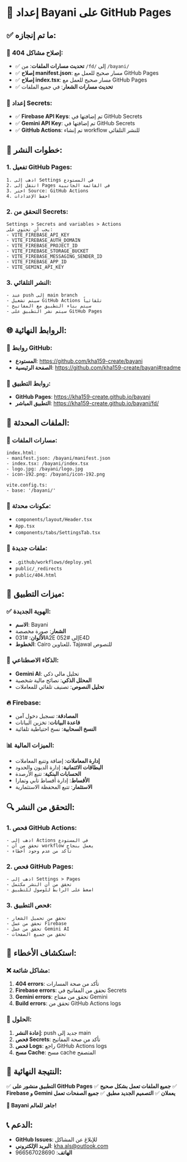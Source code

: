 # 🚀 إعداد Bayani على GitHub Pages

## ✅ **ما تم إنجازه:**

### 🔧 **إصلاح مشاكل 404:**
- ✅ **تحديث مسارات الملفات**: من `/fd/` إلى `/bayani/`
- ✅ **إصلاح manifest.json**: مسار صحيح للعمل مع GitHub Pages
- ✅ **إصلاح index.tsx**: مسار صحيح للعمل مع GitHub Pages
- ✅ **تحديث مسارات الشعار**: في جميع الملفات

### 🔐 **إعداد Secrets:**
- ✅ **Firebase API Keys**: تم إضافتها في GitHub Secrets
- ✅ **Gemini API Key**: تم إضافتها في GitHub Secrets
- ✅ **GitHub Actions**: تم إنشاء workflow للنشر التلقائي

## 🚀 **خطوات النشر:**

### 1. **تفعيل GitHub Pages:**
```
1. اذهب إلى Settings في المستودع
2. انتقل إلى Pages في القائمة الجانبية
3. اختر Source: GitHub Actions
4. احفظ الإعدادات
```

### 2. **التحقق من Secrets:**
```
Settings > Secrets and variables > Actions
يجب أن تحتوي على:
- VITE_FIREBASE_API_KEY
- VITE_FIREBASE_AUTH_DOMAIN
- VITE_FIREBASE_PROJECT_ID
- VITE_FIREBASE_STORAGE_BUCKET
- VITE_FIREBASE_MESSAGING_SENDER_ID
- VITE_FIREBASE_APP_ID
- VITE_GEMINI_API_KEY
```

### 3. **النشر التلقائي:**
```
- عند push إلى main branch
- سيتم تشغيل GitHub Actions تلقائياً
- سيتم بناء التطبيق مع المفاتيح
- سيتم نشر التطبيق على GitHub Pages
```

## 🌐 **الروابط النهائية:**

### 📍 **روابط GitHub:**
- **المستودع**: https://github.com/kha159-create/bayani
- **الصفحة الرئيسية**: https://github.com/kha159-create/bayani#readme

### 🚀 **روابط التطبيق:**
- **GitHub Pages**: https://kha159-create.github.io/bayani
- **التطبيق المباشر**: https://kha159-create.github.io/bayani/fd/

## 🔧 **الملفات المحدثة:**

### 📁 **مسارات الملفات:**
```
index.html:
- manifest.json: /bayani/manifest.json
- index.tsx: /bayani/index.tsx
- logo.jpg: /bayani/logo.jpg
- icon-192.png: /bayani/icon-192.png

vite.config.ts:
- base: '/bayani/'
```

### 🎯 **مكونات محدثة:**
- `components/layout/Header.tsx`
- `App.tsx`
- `components/tabs/SettingsTab.tsx`

### 📄 **ملفات جديدة:**
- `.github/workflows/deploy.yml`
- `public/_redirects`
- `public/404.html`

## 🎨 **ميزات التطبيق:**

### ✅ **الهوية الجديدة:**
- **الاسم**: Bayani
- **الشعار**: صورة مخصصة
- **الألوان**: #031A2E إلى #052E4D
- **الخطوط**: Cairo للعناوين، Tajawal للنصوص

### 🤖 **الذكاء الاصطناعي:**
- **Gemini AI**: تحليل مالي ذكي
- **المحلل الذكي**: نصائح مالية شخصية
- **تحليل النصوص**: تصنيف تلقائي للمعاملات

### 🔥 **Firebase:**
- **المصادقة**: تسجيل دخول آمن
- **قاعدة البيانات**: تخزين البيانات
- **النسخ السحابية**: نسخ احتياطية تلقائية

### 📊 **الميزات المالية:**
- **إدارة المعاملات**: إضافة وتتبع المعاملات
- **البطاقات الائتمانية**: إدارة الديون والحدود
- **الحسابات البنكية**: تتبع الأرصدة
- **الأقساط**: إدارة أقساط تابي وتمارا
- **الاستثمار**: تتبع المحفظة الاستثمارية

## 🔍 **التحقق من النشر:**

### 1. **فحص GitHub Actions:**
```
- اذهب إلى Actions في المستودع
- تحقق من أن workflow يعمل بنجاح
- تأكد من عدم وجود أخطاء
```

### 2. **فحص GitHub Pages:**
```
- اذهب إلى Settings > Pages
- تحقق من أن النشر مكتمل
- اضغط على الرابط للوصول للتطبيق
```

### 3. **فحص التطبيق:**
```
- تحقق من تحميل الشعار
- تحقق من عمل Firebase
- تحقق من عمل Gemini AI
- تحقق من جميع الصفحات
```

## 🚨 **استكشاف الأخطاء:**

### ❌ **مشاكل شائعة:**
1. **404 errors**: تأكد من صحة المسارات
2. **Firebase errors**: تحقق من المفاتيح في Secrets
3. **Gemini errors**: تحقق من مفتاح Gemini
4. **Build errors**: تحقق من GitHub Actions logs

### 🔧 **الحلول:**
1. **إعادة النشر**: push جديد إلى main
2. **فحص Secrets**: تأكد من صحة المفاتيح
3. **فحص Logs**: راجع GitHub Actions logs
4. **مسح Cache**: مسح cache المتصفح

## 🎉 **النتيجة النهائية:**

✅ **التطبيق منشور على GitHub Pages**
✅ **جميع الملفات تعمل بشكل صحيح**
✅ **Firebase و Gemini يعملان**
✅ **التصميم الجديد مطبق**
✅ **جميع الصفحات تعمل**

**🚀 Bayani جاهز للعالم!**

## 📞 **الدعم:**
- **GitHub Issues**: للإبلاغ عن المشاكل
- **البريد الإلكتروني**: kha.als@outlook.com
- **الهاتف**: 966567028690
